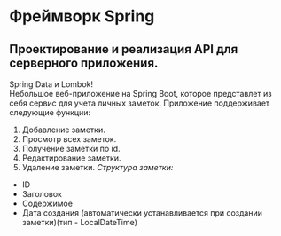 # Фреймворк Spring 
## Проектирование и реализация API для серверного приложения.  
 
Spring Data и Lombok!  
Небольшое веб-приложение на Spring Boot, которое представлет из себя сервис для учета личных заметок. Приложение поддерживает следующие функции:  
1. Добавление заметки. 
2. Просмотр всех заметок.
3. Получение заметки по id.
4. Редактирование заметки.
5. Удаление заметки.
*Структура заметки:*  
- ID 
- Заголовок
- Содержимое
- Дата создания (автоматически устанавливается при создании заметки)(тип - LocalDateTime)  

